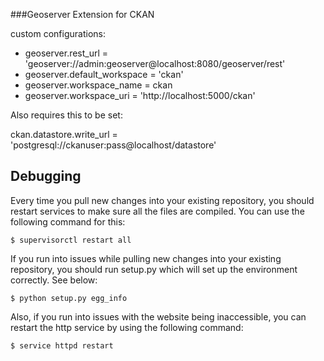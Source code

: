 ###Geoserver Extension for CKAN

custom configurations:

- geoserver.rest_url = 'geoserver://admin:geoserver@localhost:8080/geoserver/rest'
- geoserver.default_workspace = 'ckan'
- geoserver.workspace_name = ckan
- geoserver.workspace_uri = 'http://localhost:5000/ckan'

Also requires this to be set:

ckan.datastore.write_url = 'postgresql://ckanuser:pass@localhost/datastore'

## Debugging

Every time you pull new changes into your existing repository, you should restart services to make sure all the files are compiled. You can use the following command for this:

```
$ supervisorctl restart all
```
If you run into issues while pulling new changes into your existing repository, you should run setup.py which will set up the environment correctly. See below:

```
$ python setup.py egg_info
```
Also, if you run into issues with the website being inaccessible, you can restart the http service by using the following command:

```
$ service httpd restart
```
